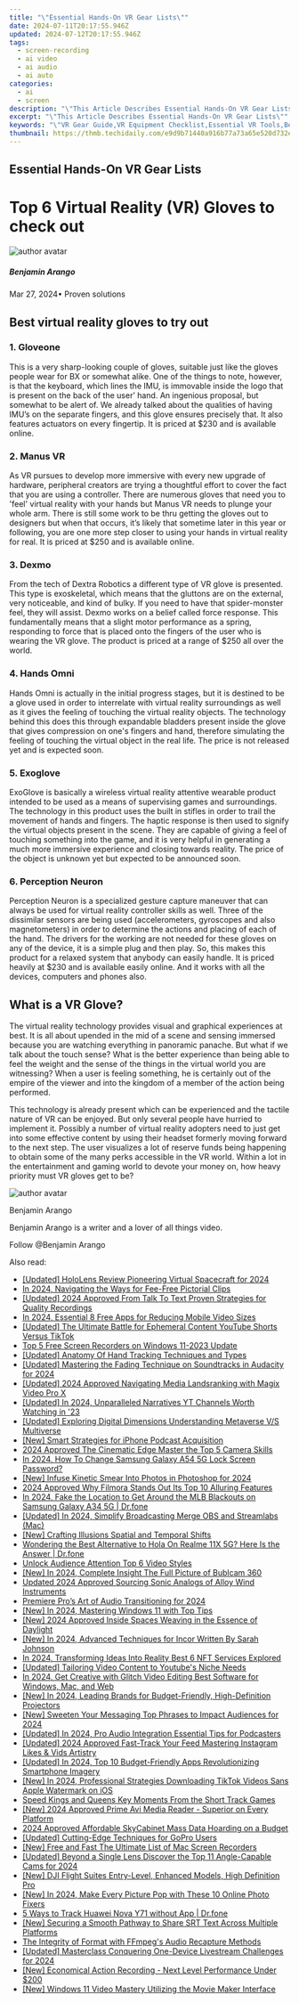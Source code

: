 ```yaml
---
title: "\"Essential Hands-On VR Gear Lists\""
date: 2024-07-11T20:17:55.946Z
updated: 2024-07-12T20:17:55.946Z
tags: 
  - screen-recording
  - ai video
  - ai audio
  - ai auto
categories: 
  - ai
  - screen
description: "\"This Article Describes Essential Hands-On VR Gear Lists\""
excerpt: "\"This Article Describes Essential Hands-On VR Gear Lists\""
keywords: "\"VR Gear Guide,VR Equipment Checklist,Essential VR Tools,Best VR Accessories,Must-Have VR Items,Top VR Kit Lists,Key VR Components\""
thumbnail: https://thmb.techidaily.com/e9d9b71440a916b77a73a65e520d732ec704accfc7970398f4d716c0fa346167.jpg
---
```


## Essential Hands-On VR Gear Lists

# Top 6 Virtual Reality (VR) Gloves to check out

![author avatar](https://images.wondershare.com/filmora/article-images/benjamin-arango-author.jpg)

##### Benjamin Arango

 Mar 27, 2024• Proven solutions

## Best virtual reality gloves to try out

### 1. Gloveone

 This is a very sharp-looking couple of gloves, suitable just like the gloves people wear for BX or somewhat alike. One of the things to note, however, is that the keyboard, which lines the IMU, is immovable inside the logo that is present on the back of the user’ hand. An ingenious proposal, but somewhat to be alert of. We already talked about the qualities of having IMU’s on the separate fingers, and this glove ensures precisely that. It also features actuators on every fingertip. It is priced at $230 and is available online.

### 2. Manus VR

 As VR pursues to develop more immersive with every new upgrade of hardware, peripheral creators are trying a thoughtful effort to cover the fact that you are using a controller. There are numerous gloves that need you to 'feel' virtual reality with your hands but Manus VR needs to plunge your whole arm. There is still some work to be thru getting the gloves out to designers but when that occurs, it’s likely that sometime later in this year or following, you are one more step closer to using your hands in virtual reality for real. It is priced at $250 and is available online.

### 3. Dexmo

 From the tech of Dextra Robotics a different type of VR glove is presented. This type is exoskeletal, which means that the gluttons are on the external, very noticeable, and kind of bulky. If you need to have that spider-monster feel, they will assist. Dexmo works on a belief called force response. This fundamentally means that a slight motor performance as a spring, responding to force that is placed onto the fingers of the user who is wearing the VR glove. The product is priced at a range of $250 all over the world.

### 4. Hands Omni

 Hands Omni is actually in the initial progress stages, but it is destined to be a glove used in order to interrelate with virtual reality surroundings as well as it gives the feeling of touching the virtual reality objects. The technology behind this does this through expandable bladders present inside the glove that gives compression on one's fingers and hand, therefore simulating the feeling of touching the virtual object in the real life. The price is not released yet and is expected soon.

### 5\. Exoglove

 ExoGlove is basically a wireless virtual reality attentive wearable product intended to be used as a means of supervising games and surroundings. The technology in this product uses the built in stifles in order to trail the movement of hands and fingers. The haptic response is then used to signify the virtual objects present in the scene. They are capable of giving a feel of touching something into the game, and it is very helpful in generating a much more immersive experience and closing towards reality. The price of the object is unknown yet but expected to be announced soon.

### 6. Perception Neuron

 Perception Neuron is a specialized gesture capture maneuver that can always be used for virtual reality controller skills as well. Three of the dissimilar sensors are being used (accelerometers, gyroscopes and also magnetometers) in order to determine the actions and placing of each of the hand. The drivers for the working are not needed for these gloves on any of the device, it is a simple plug and then play. So, this makes this product for a relaxed system that anybody can easily handle. It is priced heavily at $230 and is available easily online. And it works with all the devices, computers and phones also.

## What is a VR Glove?

 The virtual reality technology provides visual and graphical experiences at best. It is all about upended in the mid of a scene and sensing immersed because you are watching everything in panoramic panache. But what if we talk about the touch sense? What is the better experience than being able to feel the weight and the sense of the things in the virtual world you are witnessing? When a user is feeling something, he is certainly out of the empire of the viewer and into the kingdom of a member of the action being performed.

 This technology is already present which can be experienced and the tactile nature of VR can be enjoyed. But only several people have hurried to implement it. Possibly a number of virtual reality adopters need to just get into some effective content by using their headset formerly moving forward to the next step. The user visualizes a lot of reserve funds being happening to obtain some of the many perks accessible in the VR world. Within a lot in the entertainment and gaming world to devote your money on, how heavy priority must VR gloves get to be?

![author avatar](https://images.wondershare.com/filmora/article-images/benjamin-arango-author.jpg)

Benjamin Arango

Benjamin Arango is a writer and a lover of all things video.

Follow @Benjamin Arango


<ins class="adsbygoogle"
     style="display:block"
     data-ad-format="autorelaxed"
     data-ad-client="ca-pub-7571918770474297"
     data-ad-slot="1223367746"></ins>



<ins class="adsbygoogle"
     style="display:block"
     data-ad-client="ca-pub-7571918770474297"
     data-ad-slot="8358498916"
     data-ad-format="auto"
     data-full-width-responsive="true"></ins>




<span class="atpl-alsoreadstyle">Also read:</span>
<div><ul>
<li><a href="https://fox-direct.techidaily.com/updated-hololens-review-pioneering-virtual-spacecraft-for-2024/"><u>[Updated] HoloLens Review  Pioneering Virtual Spacecraft for 2024</u></a></li>
<li><a href="https://fox-direct.techidaily.com/in-2024-navigating-the-ways-for-fee-free-pictorial-clips/"><u>In 2024, Navigating the Ways for Fee-Free Pictorial Clips</u></a></li>
<li><a href="https://fox-direct.techidaily.com/updated-2024-approved-from-talk-to-text-proven-strategies-for-quality-recordings/"><u>[Updated] 2024 Approved  From Talk To Text  Proven Strategies for Quality Recordings</u></a></li>
<li><a href="https://fox-direct.techidaily.com/in-2024-essential-8-free-apps-for-reducing-mobile-video-sizes/"><u>In 2024, Essential 8 Free Apps for Reducing Mobile Video Sizes</u></a></li>
<li><a href="https://facebook-record-videos.techidaily.com/updated-the-ultimate-battle-for-ephemeral-content-youtube-shorts-versus-tiktok/"><u>[Updated] The Ultimate Battle for Ephemeral Content  YouTube Shorts Versus TikTok</u></a></li>
<li><a href="https://fox-direct.techidaily.com/top-5-free-screen-recorders-on-windows-11-2023-update/"><u>Top 5 Free Screen Recorders on Windows 11-2023 Update</u></a></li>
<li><a href="https://fox-direct.techidaily.com/updated-anatomy-of-hand-tracking-techniques-and-types/"><u>[Updated] Anatomy Of Hand Tracking  Techniques and Types</u></a></li>
<li><a href="https://fox-direct.techidaily.com/updated-mastering-the-fading-technique-on-soundtracks-in-audacity-for-2024/"><u>[Updated] Mastering the Fading Technique on Soundtracks in Audacity for 2024</u></a></li>
<li><a href="https://fox-direct.techidaily.com/updated-2024-approved-navigating-media-landsranking-with-magix-video-pro-x/"><u>[Updated] 2024 Approved  Navigating Media Landsranking with Magix Video Pro X</u></a></li>
<li><a href="https://fox-direct.techidaily.com/updated-in-2024-unparalleled-narratives-yt-channels-worth-watching-in-23/"><u>[Updated] In 2024, Unparalleled Narratives  YT Channels Worth Watching in '23</u></a></li>
<li><a href="https://fox-direct.techidaily.com/updated-exploring-digital-dimensions-understanding-metaverse-vs-multiverse/"><u>[Updated] Exploring Digital Dimensions  Understanding Metaverse V/S Multiverse</u></a></li>
<li><a href="https://fox-friendly.techidaily.com/new-smart-strategies-for-iphone-podcast-acquisition/"><u>[New] Smart Strategies for iPhone Podcast Acquisition</u></a></li>
<li><a href="https://some-guidance.techidaily.com/2024-approved-the-cinematic-edge-master-the-top-5-camera-skills/"><u>2024 Approved  The Cinematic Edge  Master the Top 5 Camera Skills</u></a></li>
<li><a href="https://android-unlock.techidaily.com/in-2024-how-to-change-samsung-galaxy-a54-5g-lock-screen-password-by-drfone-android/"><u>In 2024, How To Change Samsung Galaxy A54 5G Lock Screen Password?</u></a></li>
<li><a href="https://fox-direct.techidaily.com/new-infuse-kinetic-smear-into-photos-in-photoshop-for-2024/"><u>[New] Infuse Kinetic Smear Into Photos in Photoshop for 2024</u></a></li>
<li><a href="https://fox-direct.techidaily.com/2024-approved-why-filmora-stands-out-its-top-10-alluring-features/"><u>2024 Approved  Why Filmora Stands Out  Its Top 10 Alluring Features</u></a></li>
<li><a href="https://review-topics.techidaily.com/in-2024-fake-the-location-to-get-around-the-mlb-blackouts-on-samsung-galaxy-a34-5g-drfone-by-drfone-virtual-android/"><u>In 2024, Fake the Location to Get Around the MLB Blackouts on Samsung Galaxy A34 5G | Dr.fone</u></a></li>
<li><a href="https://fox-direct.techidaily.com/updated-in-2024-simplify-broadcasting-merge-obs-and-streamlabs-mac/"><u>[Updated] In 2024, Simplify Broadcasting  Merge OBS and Streamlabs (Mac)</u></a></li>
<li><a href="https://fox-direct.techidaily.com/new-crafting-illusions-spatial-and-temporal-shifts/"><u>[New] Crafting Illusions  Spatial and Temporal Shifts</u></a></li>
<li><a href="https://fake-location.techidaily.com/wondering-the-best-alternative-to-hola-on-realme-11x-5g-here-is-the-answer-drfone-by-drfone-virtual-android/"><u>Wondering the Best Alternative to Hola On Realme 11X 5G? Here Is the Answer | Dr.fone</u></a></li>
<li><a href="https://fox-direct.techidaily.com/unlock-audience-attention-top-6-video-styles/"><u>Unlock Audience Attention  Top 6 Video Styles</u></a></li>
<li><a href="https://fox-direct.techidaily.com/new-in-2024-complete-insight-the-full-picture-of-bublcam-360/"><u>[New] In 2024, Complete Insight  The Full Picture of Bublcam 360</u></a></li>
<li><a href="https://sound-optimizing.techidaily.com/updated-2024-approved-sourcing-sonic-analogs-of-alloy-wind-instruments/"><u>Updated 2024 Approved Sourcing Sonic Analogs of Alloy Wind Instruments</u></a></li>
<li><a href="https://fox-direct.techidaily.com/premiere-pros-art-of-audio-transitioning-for-2024/"><u>Premiere Pro’s Art of Audio Transitioning for 2024</u></a></li>
<li><a href="https://fox-direct.techidaily.com/new-in-2024-mastering-windows-11-with-top-tips/"><u>[New] In 2024, Mastering Windows 11 with Top Tips</u></a></li>
<li><a href="https://fox-direct.techidaily.com/new-2024-approved-inside-spaces-weaving-in-the-essence-of-daylight/"><u>[New] 2024 Approved  Inside Spaces  Weaving in the Essence of Daylight</u></a></li>
<li><a href="https://fox-direct.techidaily.com/new-in-2024-advanced-techniques-for-incor-written-by-sarah-johnson/"><u>[New] In 2024, Advanced Techniques for Incor Written By  Sarah Johnson</u></a></li>
<li><a href="https://fox-direct.techidaily.com/in-2024-transforming-ideas-into-reality-best-6-nft-services-explored/"><u>In 2024, Transforming Ideas Into Reality  Best 6 NFT Services Explored</u></a></li>
<li><a href="https://youtube-blog.techidaily.com/ed-tailoring-video-content-to-youtubes-niche-needs/"><u>[Updated] Tailoring Video Content to Youtube's Niche Needs</u></a></li>
<li><a href="https://ai-vdieo-software.techidaily.com/in-2024-get-creative-with-glitch-video-editing-best-software-for-windows-mac-and-web/"><u>In 2024, Get Creative with Glitch Video Editing Best Software for Windows, Mac, and Web</u></a></li>
<li><a href="https://fox-direct.techidaily.com/new-in-2024-leading-brands-for-budget-friendly-high-definition-projectors/"><u>[New] In 2024, Leading Brands for Budget-Friendly, High-Definition Projectors</u></a></li>
<li><a href="https://fox-direct.techidaily.com/new-sweeten-your-messaging-top-phrases-to-impact-audiences-for-2024/"><u>[New] Sweeten Your Messaging  Top Phrases to Impact Audiences for 2024</u></a></li>
<li><a href="https://fox-direct.techidaily.com/updated-in-2024-pro-audio-integration-essential-tips-for-podcasters/"><u>[Updated] In 2024, Pro Audio Integration  Essential Tips for Podcasters</u></a></li>
<li><a href="https://instagram-video-files.techidaily.com/updated-2024-approved-fast-track-your-feed-mastering-instagram-likes-and-vids-artistry/"><u>[Updated] 2024 Approved  Fast-Track Your Feed  Mastering Instagram Likes & Vids Artistry</u></a></li>
<li><a href="https://fox-direct.techidaily.com/updated-in-2024-top-10-budget-friendly-apps-revolutionizing-smartphone-imagery/"><u>[Updated] In 2024, Top 10 Budget-Friendly Apps Revolutionizing Smartphone Imagery</u></a></li>
<li><a href="https://tiktok-video-files.techidaily.com/new-in-2024-professional-strategies-downloading-tiktok-videos-sans-apple-watermark-on-ios/"><u>[New] In 2024, Professional Strategies  Downloading TikTok Videos Sans Apple Watermark on iOS</u></a></li>
<li><a href="https://fox-direct.techidaily.com/speed-kings-and-queens-key-moments-from-the-short-track-games/"><u>Speed Kings and Queens  Key Moments From the Short Track Games</u></a></li>
<li><a href="https://fox-direct.techidaily.com/new-2024-approved-prime-avi-media-reader-superior-on-every-platform/"><u>[New] 2024 Approved  Prime Avi Media Reader - Superior on Every Platform</u></a></li>
<li><a href="https://fox-direct.techidaily.com/2024-approved-affordable-skycabinet-mass-data-hoarding-on-a-budget/"><u>2024 Approved  Affordable SkyCabinet  Mass Data Hoarding on a Budget</u></a></li>
<li><a href="https://fox-direct.techidaily.com/updated-cutting-edge-techniques-for-gopro-users/"><u>[Updated] Cutting-Edge Techniques for GoPro Users</u></a></li>
<li><a href="https://screen-mirroring-recording.techidaily.com/new-free-and-fast-the-ultimate-list-of-mac-screen-recorders/"><u>[New] Free and Fast  The Ultimate List of Mac Screen Recorders</u></a></li>
<li><a href="https://fox-direct.techidaily.com/updated-beyond-a-single-lens-discover-the-top-11-angle-capable-cams-for-2024/"><u>[Updated] Beyond a Single Lens  Discover the Top 11 Angle-Capable Cams for 2024</u></a></li>
<li><a href="https://fox-direct.techidaily.com/new-dji-flight-suites-entry-level-enhanced-models-high-definition-pro/"><u>[New] DJI Flight Suites  Entry-Level, Enhanced Models, High Definition Pro</u></a></li>
<li><a href="https://fox-direct.techidaily.com/new-in-2024-make-every-picture-pop-with-these-10-online-photo-fixers/"><u>[New] In 2024, Make Every Picture Pop with These 10 Online Photo Fixers</u></a></li>
<li><a href="https://android-location-track.techidaily.com/5-ways-to-track-huawei-nova-y71-without-app-drfone-by-drfone-virtual-android/"><u>5 Ways to Track Huawei Nova Y71 without App | Dr.fone</u></a></li>
<li><a href="https://fox-direct.techidaily.com/new-securing-a-smooth-pathway-to-share-srt-text-across-multiple-platforms/"><u>[New] Securing a Smooth Pathway to Share SRT Text Across Multiple Platforms</u></a></li>
<li><a href="https://extra-information.techidaily.com/the-integrity-of-format-with-ffmpegs-audio-recapture-methods/"><u>The Integrity of Format with FFmpeg's Audio Recapture Methods</u></a></li>
<li><a href="https://fox-direct.techidaily.com/updated-masterclass-conquering-one-device-livestream-challenges-for-2024/"><u>[Updated] Masterclass  Conquering One-Device Livestream Challenges for 2024</u></a></li>
<li><a href="https://fox-direct.techidaily.com/new-economical-action-recording-next-level-performance-under-200/"><u>[New] Economical Action Recording - Next Level Performance Under $200</u></a></li>
<li><a href="https://fox-direct.techidaily.com/new-windows-11-video-mastery-utilizing-the-movie-maker-interface/"><u>[New] Windows 11 Video Mastery  Utilizing the Movie Maker Interface</u></a></li>
</ul></div>
